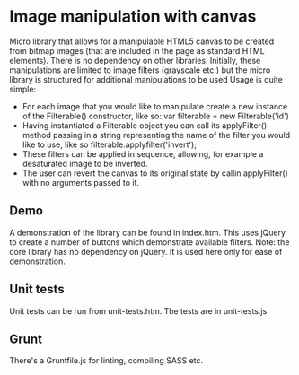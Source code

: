 # Image manipulation with canvas

Micro library that allows for a manipulable HTML5 canvas to be created from bitmap images (that are included in the page as standard HTML elements). There is no dependency on other libraries. Initially, these manipulations are limited to image filters (grayscale etc.) but the micro library is structured for additional manipulations to be used Usage is quite simple: 

* For each image that you would like to manipulate create a new instance of the Filterable() constructor, like so: var filterable = new Filterable('id')
* Having instantiated a Filterable object you can call its applyFilter() method passing in a string representing the name of the filter you would like to use, like so filterable.applyfilter('invert');
* These filters can be applied in sequence, allowing, for example a desaturated image to be inverted. 
* The user can revert the canvas to its original state by callin applyFilter() with no arguments passed to it. 

## Demo 
A demonstration of the library can be found in index.htm. This uses jQuery to create a number of buttons which demonstrate available filters. Note: the core library has no dependency on jQuery. It is used here only for ease of demonstration. 

## Unit tests
Unit tests can be run from unit-tests.htm. The tests are in unit-tests.js

## Grunt
There's a Gruntfile.js for linting, compiling SASS etc.
